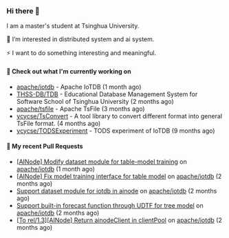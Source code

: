 ### Hi there 👋
I am a master's student at Tsinghua University.

🌱 I’m interested in distributed system and ai system.

⚡ I want to do something interesting and meaningful.

#### 🤖 Check out what I'm currently working on

- [apache/iotdb](https://github.com/apache/iotdb) - Apache IoTDB (1 month ago)
- [THSS-DB/TDB](https://github.com/THSS-DB/TDB) - Educational Database Management System for Software School of Tsinghua University (2 months ago)
- [apache/tsfile](https://github.com/apache/tsfile) - Apache TsFile (3 months ago)
- [ycycse/TsConvert](https://github.com/ycycse/TsConvert) - A tool library to convert different format into general TsFile format. (4 months ago)
- [ycycse/TODSExperiment](https://github.com/ycycse/TODSExperiment) - TODS experiment of IoTDB (9 months ago)

#### 🔨 My recent Pull Requests

- [[AINode] Modify dataset module for table-model training](https://github.com/apache/iotdb/pull/15816) on [apache/iotdb](https://github.com/apache/iotdb) (1 month ago)
- [[AINode] Fix model training interface for table model](https://github.com/apache/iotdb/pull/15708) on [apache/iotdb](https://github.com/apache/iotdb) (2 months ago)
- [Support dataset module for iotdb in ainode](https://github.com/apache/iotdb/pull/15686) on [apache/iotdb](https://github.com/apache/iotdb) (2 months ago)
- [Support built-in forecast function through UDTF for tree model](https://github.com/apache/iotdb/pull/15682) on [apache/iotdb](https://github.com/apache/iotdb) (2 months ago)
- [[To rel/1.3][AINode] Return ainodeClient in clientPool](https://github.com/apache/iotdb/pull/15585) on [apache/iotdb](https://github.com/apache/iotdb) (2 months ago)


